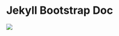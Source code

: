 Jekyll Bootstrap Doc
====================

[![](https://jitpack.io/#kaodim/kaodim-android-otp.svg)](https://jitpack.io/#kaodim/kaodim-android-otp)

